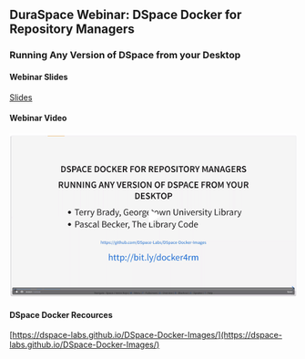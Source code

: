 ## DuraSpace Webinar: DSpace Docker for Repository Managers

### Running Any Version of DSpace from your Desktop

#### Webinar Slides
[Slides](https://gitpitch.com/DSpace-Labs/DSpace-Docker-Images/webinar)

#### Webinar Video
[![Webinar Video](webinar.png)](https://duraspace.zoom.us/recording/share/kCDyG4ux5qVbvsYkau2h7_J3eb0nfvlWP9umNwmvVjCwIumekTziMw)

#### DSpace Docker Recources
[https://dspace-labs.github.io/DSpace-Docker-Images/](https://dspace-labs.github.io/DSpace-Docker-Images/)
